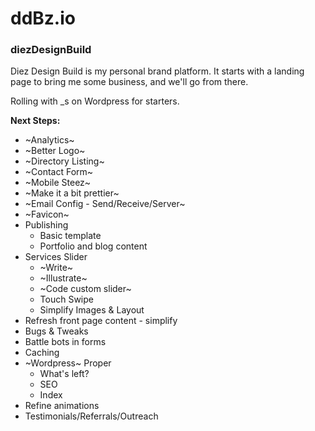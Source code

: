 # ddBz.io
### diezDesignBuild

Diez Design Build is my personal brand platform. It starts with a landing page to bring me some business, and we'll go from there.

Rolling with _s on Wordpress for starters. 

**Next Steps:**
  * ~Analytics~
  * ~Better Logo~
  * ~Directory Listing~ 
  * ~Contact Form~ 
  * ~Mobile Steez~
  * ~Make it a bit prettier~
  * ~Email Config - Send/Receive/Server~
  * ~Favicon~
  * Publishing 
    * Basic template  
    * Portfolio and blog content
  * Services Slider
    * ~Write~
    * ~Illustrate~
    * ~Code custom slider~
    * Touch Swipe 
    * Simplify Images & Layout
  * Refresh front page content - simplify
  * Bugs & Tweaks
  * Battle bots in forms
  * Caching
  * ~Wordpress~ Proper
    * What's left?
    * SEO
    * Index
  * Refine animations
  * Testimonials/Referrals/Outreach
